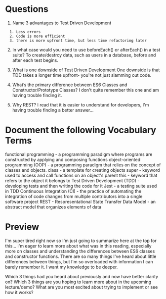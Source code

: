 # Questions

1. Name 3 advantages to Test Driven Development
```
  1. Less errors
  2. Code is more efficient
  3. there is more upfront time, but less time refactoring later
```

2. In what case would you need to use beforeEach() or afterEach() in a test suite?
To create/destroy data, such as users in a database, before and after each test begins.

3. What is one downside of Test Driven Development
One downside is that TDD takes a longer time upfront- you're not just slamming out code.

4. What’s the primary difference between ES6 Classes and Constructor/Prototype Classes?
I don't quite remember this one and am having trouble finding it.

5. Why REST?
I read that it is easier to understand for developers, I'm having trouble finding a better answer...

# Document the following Vocabulary Terms

functional programming - a programming paradigm where programs are constructed by applying and composing functions
object-oriented programming (OOP) - a programming paradigm that relies on the concept of classes and objects.
class - a template for creating objects
super - keyword used to access and call functions on an object's parent
this - keyword that refers to the object it belongs to
Test Driven Development (TDD) - developing tests and then writing the code for it
Jest - a testing suite used in TDD
Continuous Integration (CI) - the practice of automating the integration of code changes from multiple contributors into a single software project
REST - Respresentational State Transfer
Data Model - an abstract model that organizes elements of data

# Preview

I'm super tired right now so I'm just going to summarize here at the top for this...
I'm eager to learn more about what was in this reading, especially more on classes and understanding the differences between ES6 classes and constructor functions. There are so many things I've heard about little differences between things, but I'm so overloaded with information I can barely remember it. I want my knowledge to be deeper.

Which 3 things had you heard about previously and now have better clarity on?
Which 3 things are you hoping to learn more about in the upcoming lecture/demo?
What are you most excited about trying to implement or see how it works?